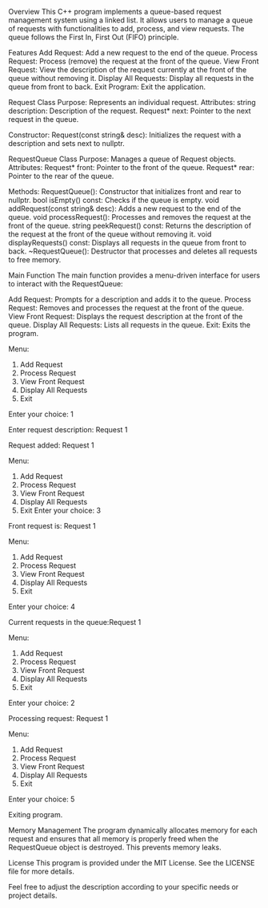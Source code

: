 Overview
This C++ program implements a queue-based request management system using a linked list. It allows users to manage a queue of requests with functionalities to add, process, and view requests. The queue follows the First In, First Out (FIFO) principle.

Features
Add Request: Add a new request to the end of the queue.
Process Request: Process (remove) the request at the front of the queue.
View Front Request: View the description of the request currently at the front of the queue without removing it.
Display All Requests: Display all requests in the queue from front to back.
Exit Program: Exit the application.

Request Class
Purpose: Represents an individual request.
Attributes:
string description: Description of the request.
Request* next: Pointer to the next request in the queue.

Constructor:
Request(const string& desc): Initializes the request with a description and sets next to nullptr.

RequestQueue Class
Purpose: Manages a queue of Request objects.
Attributes:
Request* front: Pointer to the front of the queue.
Request* rear: Pointer to the rear of the queue.

Methods:
RequestQueue(): Constructor that initializes front and rear to nullptr.
bool isEmpty() const: Checks if the queue is empty.
void addRequest(const string& desc): Adds a new request to the end of the queue.
void processRequest(): Processes and removes the request at the front of the queue.
string peekRequest() const: Returns the description of the request at the front of the queue without removing it.
void displayRequests() const: Displays all requests in the queue from front to back.
~RequestQueue(): Destructor that processes and deletes all requests to free memory.

Main Function
The main function provides a menu-driven interface for users to interact with the RequestQueue:

Add Request: Prompts for a description and adds it to the queue.
Process Request: Removes and processes the request at the front of the queue.
View Front Request: Displays the request description at the front of the queue.
Display All Requests: Lists all requests in the queue.
Exit: Exits the program.

Menu:
1. Add Request
2. Process Request
3. View Front Request
4. Display All Requests
5. Exit

Enter your choice: 1

Enter request description: Request 1

Request added: Request 1

Menu:
1. Add Request
2. Process Request
3. View Front Request
4. Display All Requests
5. Exit
Enter your choice: 3

Front request is: Request 1

Menu:
1. Add Request
2. Process Request
3. View Front Request
4. Display All Requests
5. Exit
   
Enter your choice: 4

Current requests in the queue:Request 1

Menu:
1. Add Request
2. Process Request
3. View Front Request
4. Display All Requests
5. Exit

Enter your choice: 2

Processing request: Request 1

Menu:
1. Add Request
2. Process Request
3. View Front Request
4. Display All Requests
5. Exit

Enter your choice: 5

Exiting program.

Memory Management
The program dynamically allocates memory for each request and ensures that all memory is properly freed when the RequestQueue object is destroyed. This prevents memory leaks.

License
This program is provided under the MIT License. See the LICENSE file for more details.

Feel free to adjust the description according to your specific needs or project details.

